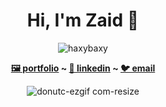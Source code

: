 <div align="center">
<h1>Hi, I'm Zaid 🐪</h1>
<p align="center"> <img src="https://komarev.com/ghpvc/?username=haxybaxy&label=Profile%20views&color=0e75b6&style=flat" alt="haxybaxy" /> </p>
<strong><a href="https://www.haxybaxy.com/"> 🖼️ portfolio</a> ~ <a href="https://www.linkedin.com/in/zaid-saheb/"> 👔 linkedin</a> ~ <a href="mailto:zaidksaheb@gmail.com"> 🐦 email</a></strong>
<div style="height:300px; width:300px;">
  
![donutc-ezgif com-resize](https://github.com/user-attachments/assets/e38fc14c-6d6a-4e85-ae33-20a40337001e)

</div>
</div>

